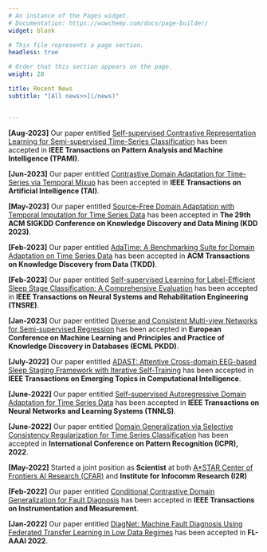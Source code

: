```yaml
---
# An instance of the Pages widget.
# Documentation: https://wowchemy.com/docs/page-builder/
widget: blank

# This file represents a page section.
headless: true

# Order that this section appears on the page.
weight: 20

title: Recent News
subtitle: "[All news>>](/news)"


---
```

**[Aug-2023]** Our paper entitled [Self-supervised Contrastive Representation Learning for Semi-supervised Time-Series Classification](https://arxiv.org/abs/2208.06616) has been accepted in **IEEE Transactions on Pattern Analysis and Machine Intelligence (TPAMI)**.


**[Jun-2023]** Our paper entitled [Contrastive Domain Adaptation for Time-Series via Temporal Mixup](https://arxiv.org/abs/2212.01555) has been accepted in **IEEE Transactions on Artificial Intelligence (TAI)**.


**[May-2023]** Our paper entitled [Source-Free Domain Adaptation with Temporal Imputation for
Time Series Data](https://dl.acm.org/doi/abs/10.1145/3580305.3599507) has been accepted in **The 29th ACM SIGKDD Conference on Knowledge Discovery and Data Mining (KDD 2023)**.


**[Feb-2023]** Our paper entitled [AdaTime: A Benchmarking Suite for Domain Adaptation on Time Series Data](https://arxiv.org/abs/2203.08321) has been accepted in **ACM Transactions on Knowledge Discovery from Data (TKDD)**.

**[Feb-2023]** Our paper entitled [Self-supervised Learning for Label-Efficient Sleep Stage Classification: A Comprehensive Evaluation](https://ieeexplore.ieee.org.remotexs.ntu.edu.sg/document/10044720) has been accepted in **IEEE Transactions on Neural Systems and Rehabilitation Engineering (TNSRE)**.

**[Jan-2023]** Our paper entitled [Diverse and Consistent Multi-view Networks for Semi-supervised Regression](https://link.springer.com/article/10.1007/s10994-023-06305-0) has been accepted in **European Conference on Machine Learning and Principles and Practice of Knowledge Discovery in Databases (ECML PKDD)**.

**[July-2022]** Our paper entitled [ADAST: Attentive Cross-domain EEG-based Sleep Staging Framework with Iterative Self-Training](https://arxiv.org/abs/2107.04470) has been accepted in **IEEE Transactions on Emerging Topics in Computational Intelligence**.


**[June-2022]** Our paper entitled [Self-supervised Autoregressive Domain Adaptation for Time Series Data](https://arxiv.org/abs/2111.14834) has been accepted in **IEEE Transactions on Neural Networks and Learning Systems (TNNLS)**.

**[June-2022]** Our paper entitled [Domain Generalization via Selective Consistency Regularization for Time Series Classification](https://arxiv.org/abs/2111.14834) has been accepted in **International Conference on Pattern Recognition (ICPR), 2022**.

**[May-2022]** Started a joint position as **Scientist** at both [A\*STAR Center of Frontiers AI Research (CFAR)](a-star.edu.sg/cfar) and **Institute for Infocomm Research (I2R)** 


**[Feb-2022]** Our paper entitled [Conditional Contrastive Domain Generalization for Fault Diagnosis](/publication/CCDG/) has been accepted in **IEEE Transactions on Instrumentation and Measurement**.

**[Jan-2022]** Our paper entitled [DiagNet: Machine Fault Diagnosis Using Federated Transfer Learning in Low Data Regimes](https://federated-learning.org/fl-aaai-2022/) has been accepted in **FL-AAAI 2022**.
